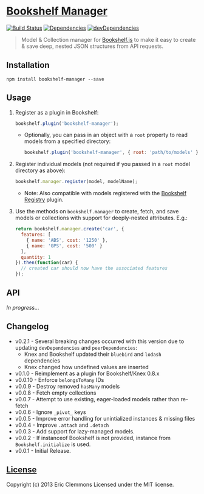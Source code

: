 # [Bookshelf Manager][0]

[![Build Status](https://travis-ci.org/ericclemmons/bookshelf-manager.png)](https://travis-ci.org/ericclemmons/bookshelf-manager)
[![Dependencies](https://david-dm.org/ericclemmons/bookshelf-manager.png)](https://david-dm.org/ericclemmons/bookshelf-manager)
[![devDependencies](https://david-dm.org/ericclemmons/bookshelf-manager/dev-status.png)](https://david-dm.org/ericclemmons/bookshelf-manager#info=devDependencies&view=table)

> Model & Collection manager for [Bookshelf.js][1] to make it easy to create &
> save deep, nested JSON structures from API requests.

## Installation

    npm install bookshelf-manager --save

## Usage

  1. Register as a plugin in Bookshelf:

     ```javascript
     bookshelf.plugin('bookshelf-manager');
     ```

      - Optionally, you can pass in an object with a `root` property to read models from a specified directory:

         ```javascript
         bookshelf.plugin('bookshelf-manager', { root: 'path/to/models' });
         ```

  2. Register individual models (not required if you passed in a `root` model directory as above):

     ```javascript
     bookshelf.manager.register(model, modelName);
     ```

     - Note: Also compatible with models registered with the [Bookshelf Registry](https://github.com/tgriesser/bookshelf/wiki/Plugin:-Model-Registry) plugin.

  3. Use the methods on `bookshelf.manager` to create, fetch, and save models or collections with support for deeply-nested attributes. E.g.:

     ```javascript
     return bookshelf.manager.create('car', {
       features: [
         { name: 'ABS', cost: '1250' },
         { name: 'GPS', cost: '500' }
       ],
       quantity: 1
     }).then(function(car) {
       // created car should now have the associated features
     });
     ```


## API

*In progress...*


## Changelog

- v0.2.1 - Several breaking changes occurred with this version due to updating `devDependencies` and `peerDependencies`:
  - Knex and Bookshelf updated their `bluebird` and `lodash` dependencies
  - Knex changed how undefined values are inserted
- v0.1.0 - Reimplement as a plugin for Bookshelf/Knex 0.8.x
- v0.0.10 - Enforce `belongsToMany` IDs
- v0.0.9 - Destroy removed `hasMany` models
- v0.0.8 - Fetch empty collections
- v0.0.7 - Attempt to use existing, eager-loaded models rather than re-fetch
- v0.0.6 - Ignore `_pivot_` keys
- v0.0.5 - Improve error handling for unintialized instances & missing files
- v0.0.4 - Improve `.attach` and `.detach`
- v0.0.3 - Add support for lazy-managed models.
- v0.0.2 - If instanceof Bookshelf is not provided, instance from `Bookshelf.initialize` is used.
- v0.0.1 - Initial Release.


## [License][2]

Copyright (c) 2013 Eric Clemmons
Licensed under the MIT license.

[0]: https://github.com/ericclemmons/bookshelf-manager
[1]: http://bookshelfjs.org/
[2]: https://raw.github.com/ericclemmons/bookshelf-manager/master/LICENSE
